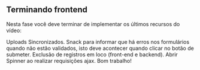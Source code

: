 ## Terminando frontend
Nesta fase você deve terminar de implementar os últimos recursos do vídeo:

Uploads Sincronizados.
Snack para informar que há erros nos formulários quando não estão validados, isto deve acontecer quando clicar no botão de submeter.
Exclusão de registros em loco (front-end e backend).
Abrir Spinner ao realizar requisições ajax.
Bom trabalho!